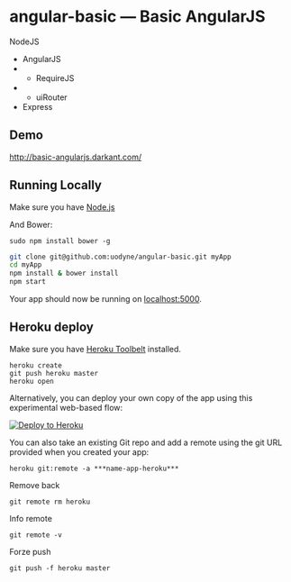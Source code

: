 # angular-basic — Basic AngularJS

NodeJS
+ AngularJS
+ + RequireJS
+ + uiRouter
+ Express

## Demo

http://basic-angularjs.darkant.com/


## Running Locally
Make sure you have [Node.js](http://nodejs.org/) 

And Bower:
```
sudo npm install bower -g
```


```sh
git clone git@github.com:uodyne/angular-basic.git myApp
cd myApp
npm install & bower install
npm start
```

Your app should now be running on [localhost:5000](http://localhost:5000/).

## Heroku deploy

Make sure you have [Heroku Toolbelt](https://toolbelt.heroku.com/) installed.

```
heroku create
git push heroku master
heroku open
```

Alternatively, you can deploy your own copy of the app using this experimental
web-based flow:

[![Deploy to Heroku](https://www.herokucdn.com/deploy/button.png)](https://heroku.com/deploy)


You can also take an existing Git repo and add a remote using the git URL provided when you created your app:

```
heroku git:remote -a ***name-app-heroku***
```

Remove back

```
git remote rm heroku
```

Info remote

```
git remote -v
```

Forze push 

```
git push -f heroku master
```
